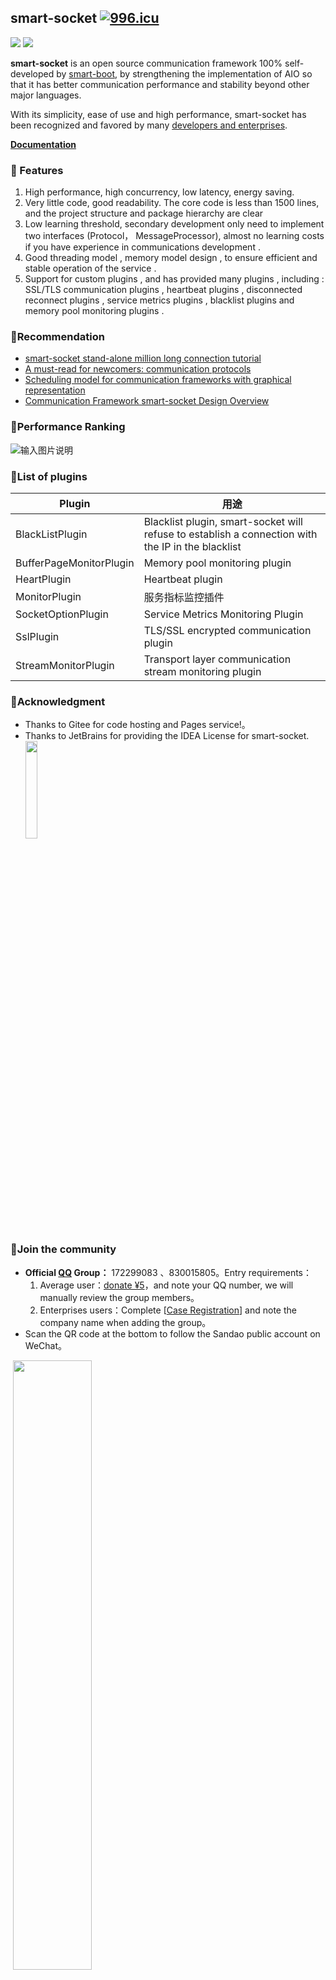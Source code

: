 ## smart-socket [![996.icu](https://img.shields.io/badge/link-996.icu-red.svg)](https://996.icu) 

[![](https://img.shields.io/badge/lang-Chinese-<green>.svg)](https://github.com/theTJCloudWalker/smart-socket/blob/add-english-readme/README.md) [![](https://img.shields.io/badge/lang-English-<green>.svg)](https://github.com/theTJCloudWalker/smart-socket/blob/add-english-readme/README.en.md)

**smart-socket** is an open source communication framework 100% self-developed by [smart-boot](https://smartboot.gitee.io/), by strengthening the implementation of AIO so that it has  better communication performance and stability beyond other major languages.

With its simplicity, ease of use and high performance, smart-socket has been recognized and favored by many [developers and enterprises](https://smartboot.gitee.io/smart-socket/users.html).

**[Documentation](https://smartboot.gitee.io/smart-socket/)**

### 🍁 Features
1. High performance, high concurrency, low latency, energy saving.
2. Very little code, good readability. The core code is less than 1500 lines, and the project structure and package hierarchy are clear
3. Low learning threshold, secondary development only need to implement two interfaces (Protocol， MessageProcessor), almost no learning costs if you have experience in communications development .
4. Good threading model , memory model design , to ensure efficient and stable operation of the service .
5. Support for custom plugins , and has provided many plugins , including : SSL/TLS communication plugins , heartbeat plugins , disconnected reconnect plugins , service metrics plugins , blacklist plugins and memory pool monitoring plugins .

### 🍭Recommendation
- [smart-socket stand-alone million long connection tutorial](https://mp.weixin.qq.com/s/l_IBSBI6SAY4FmomwLFa-Q)
- [A must-read for newcomers: communication protocols](https://mp.weixin.qq.com/s/2w9C8CQvhOXZsLEOd6Gzww)
- [Scheduling model for communication frameworks with graphical representation](https://mp.weixin.qq.com/s/Hq4T-X7LtjIOVi1aEEvxKQ)
- [Communication Framework smart-socket Design Overview](https://mp.weixin.qq.com/s/M9sMfDKahgsR8LgX0M4CVQ)

### 🎃Performance Ranking
![输入图片说明](image.png)

### 🎈List of plugins
| Plugin | 用途 |
|---|---|
|BlackListPlugin|Blacklist plugin, smart-socket will refuse to establish a connection with the IP in the blacklist|
|BufferPageMonitorPlugin|Memory pool monitoring plugin|
|HeartPlugin|Heartbeat plugin|
|MonitorPlugin|服务指标监控插件|
|SocketOptionPlugin|Service Metrics Monitoring Plugin|
|SslPlugin|TLS/SSL encrypted communication plugin|
|StreamMonitorPlugin|Transport layer communication stream monitoring plugin|

### 🍩Acknowledgment
- Thanks to Gitee for code hosting and Pages service!。
- Thanks to JetBrains for providing the IDEA License for smart-socket.   
    <a href="https://www.jetbrains.com/?from=smart-socket"><img src="jetbrains.png" width="20%" height="20%"/></a>

### 🥳Join the community

- **Official [QQ](https://im.qq.com/index/) Group：** 172299083 、830015805。Entry requirements：
  1. Average user：[donate ¥5](https://smartboot.tech/donation.html)，and note your QQ number, we will manually review the group members。
  2. Enterprises users：Complete [[Case Registration](https://gitee.com/smartboot/smart-socket/issues/IHV69)] and note the company name when adding the group。
- Scan the QR code at the bottom to follow the Sandao public account on WeChat。

​	<img src="wx.jpg" width="50%" height="50%"/>
